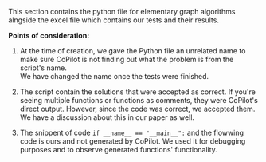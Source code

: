 This section contains the python file for elementary graph algorithms alngside the excel file which contains our tests and their results.<br>

__Points of consideration:__<br>
1. At the time of creation, we gave the Python file an unrelated name to make sure CoPilot is not finding out what the problem is from the script's name.<br>
We have changed the name once the tests were finished.

2. The script contain the solutions that were accepted as correct. If you're seeing multiple functions or functions as comments, they were CoPilot's direct output. However, since the code was correct, we accepted them. We have a discussion about this in our paper as well.

3. The snippent of code `if __name__ == "__main__":` and the flowwing code is ours and not generated by CoPilot. We used it for debugging purposes and to observe generated functions' functionality.